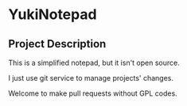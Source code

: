 # YukiNotepad

## Project Description
This is a simplified notepad, but it isn't open source.

I just use git service to manage projects' changes.

Welcome to make pull requests without GPL codes.
